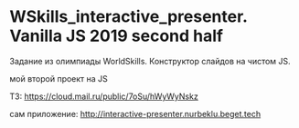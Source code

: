 # WSkills_interactive_presenter. Vanilla JS 2019 second half

Задание из олимпиады WorldSkills. Конструктор слайдов на чистом JS.

мой второй проект на JS

ТЗ: https://cloud.mail.ru/public/7oSu/hWyWyNskz

сам приложение: http://interactive-presenter.nurbeklu.beget.tech
